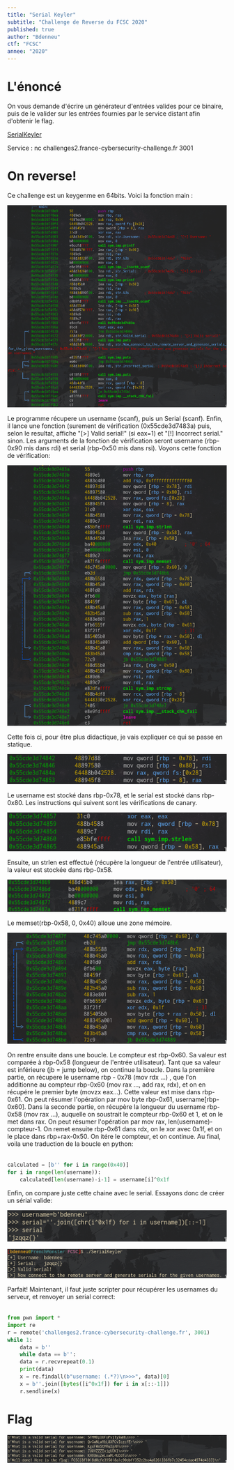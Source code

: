 ```yaml
---
title: "Serial Keyler"
subtitle: "Challenge de Reverse du FCSC 2020"
published: true
author: "Bdenneu"
ctf: "FCSC"
annee: "2020"
---
```


# L'énoncé

On vous demande d'écrire un générateur d'entrées valides pour ce binaire, puis de le valider sur les entrées fournies par le service distant afin d'obtenir le flag.

[SerialKeyler](/writeup-scripts/2019-2020/FCSC/SerialKeyler)

Service : nc challenges2.france-cybersecurity-challenge.fr 3001

# On reverse!

Ce challenge est un keygenme en 64bits. Voici la fonction main :

![](/assets/images/FCSC2020/SerialKeyler/1.png)

Le programme récupere un username (scanf), puis un Serial (scanf). Enfin, il lance une fonction (surement de vérification (0x55cde3d7483a) puis, selon le resultat, affiche "[>] Valid serial!" (si eax=1) et "[!] Incorrect serial." sinon. Les arguments de la fonction de vérification seront username (rbp-0x90 mis dans rdi) et serial (rbp-0x50 mis dans rsi).
Voyons cette fonction de vérification:

![](/assets/images/FCSC2020/SerialKeyler/2.png)

Cette fois ci, pour être plus didactique, je vais expliquer ce qui se passe en statique.

![](/assets/images/FCSC2020/SerialKeyler/3.png)

Le username est stocké dans rbp-0x78, et le serial est stocké dans rbp-0x80. Les instructions qui suivent sont les vérifications de canary.

![](/assets/images/FCSC2020/SerialKeyler/4.png)

Ensuite, un strlen est effectué (récupère la longueur de l'entrée utilisateur), la valeur est stockée dans rbp-0x58.

![](/assets/images/FCSC2020/SerialKeyler/5.png)

Le memset(rbp-0x58, 0, 0x40) alloue une zone mémoire.

![](/assets/images/FCSC2020/SerialKeyler/6.png)

On rentre ensuite dans une boucle. Le compteur est rbp-0x60. Sa valeur est comparée à rbp-0x58 (longueur de l'entrée utilisateur). Tant que sa valeur est inférieure (jb = jump below), on continue la boucle.
Dans la première partie, on récupere le username rbp - 0x78 (mov rdx ...) , que l'on additionne au compteur rbp-0x60 (mov rax ..., add rax, rdx), et on en récupére le premier byte (movzx eax...). Cette valeur est mise dans rbp-0x61.
On peut résumer l'opération par mov byte rbp-0x61, username[rbp-0x60].
Dans la seconde partie, on récupère la longueur du username rbp-0x58 (mov rax ...), auquelle on soustrait le compteur rbp-0x60 et 1, et on le met dans rax.
On peut résumer l'opération par mov rax, len(username)-compteur-1.
On remet ensuite rbp-0x61 dans rdx, on le xor avec 0x1f, et on le place dans rbp+rax-0x50. On itére le compteur, et on continue.
Au final, voila une traduction de la boucle en python:

```python

calculated = [b'' for i in range(0x40)]
for i in range(len(username)):
	calculated[len(username)-i-1] = username[i]^0x1f

```

Enfin, on compare juste cette chaine avec le serial.
Essayons donc de créer un sérial valide:

![](/assets/images/FCSC2020/SerialKeyler/7.png)

![](/assets/images/FCSC2020/SerialKeyler/8.png)

Parfait! Maintenant, il faut juste scripter pour récupérer les usernames du serveur, et renvoyer un serial correct:

```python

from pwn import *
import re
r = remote('challenges2.france-cybersecurity-challenge.fr', 3001)
while 1:
    data = b''
    while data == b'':
	data = r.recvrepeat(0.1)
    print(data)
    x = re.findall(b"username: (.*?)\n>>>", data)[0]
    x = b''.join([bytes([i^0x1f]) for i in x[::-1]])
    r.sendline(x)

```
# Flag

![](/assets/images/FCSC2020/SerialKeyler/9.png)


